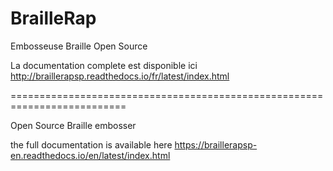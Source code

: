 # BrailleRap

Embosseuse Braille Open Source

La documentation complete est disponible ici http://braillerapsp.readthedocs.io/fr/latest/index.html



==========================================================================

Open Source Braille embosser


the full documentation is available here https://braillerapsp-en.readthedocs.io/en/latest/index.html


